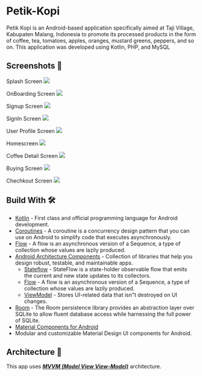# Petik-Kopi
Petik Kopi is an Android-based application specifically aimed at Taji Village, Kabupaten Malang, Indonesia to promote its processed products in the form of coffee, tea, tomatoes, apples, oranges, mustard greens, peppers, and so on. This application was developed using Kotlin, PHP, and MySQL

## Screenshots 📱 

Splash Screen
![](https://github.com/Chafithafid30/Petik-Kopi/blob/master/Splash%20Screen.png)

OnBoarding Screen
![](https://github.com/Chafithafid30/Petik-Kopi/blob/master/On%20Boarding%20Screen.png)

Signup Screen
![](https://github.com/Chafithafid30/Petik-Kopi/blob/master/Signup%20Screen.png)

SignIn Screen
![](https://github.com/Chafithafid30/Petik-Kopi/blob/master/Signin%20Screen.png)

User Profile Screen
![](https://github.com/Chafithafid30/Petik-Kopi/blob/master/User%20Profile%20Screen.png)

Homescreen
![](https://github.com/Chafithafid30/Petik-Kopi/blob/master/Homescreen.png)

Coffee Detail Screen
![](https://github.com/Chafithafid30/Petik-Kopi/blob/master/Coffee%20Detail%20Screen.png)

Buying Screen
![](https://github.com/Chafithafid30/Petik-Kopi/blob/master/Buying%20Screen.png)

Chechkout Screen
![](https://github.com/Chafithafid30/Petik-Kopi/blob/master/Checkout%20Screen.png)

## Build With 🛠

- [Kotlin](https://kotlinlang.org/) - First class and official programming language for Android
  development.
- [Coroutines](https://kotlinlang.org/docs/reference/coroutines-overview.html) - A coroutine is a
  concurrency design pattern that you can use on Android to simplify code that executes
  asynchronously.
- [Flow](https://kotlinlang.org/docs/reference/coroutines/flow.html) - A flow is an asynchronous
  version of a Sequence, a type of collection whose values are lazily produced.
- [Android Architecture Components](https://developer.android.com/topic/libraries/architecture) -
  Collection of libraries that help you design robust, testable, and maintainable apps.
  - [Stateflow](https://developer.android.com/kotlin/flow/stateflow-and-sharedflow) - StateFlow is a
    state-holder observable flow that emits the current and new state updates to its collectors.
  - [Flow](https://kotlinlang.org/docs/reference/coroutines/flow.html) - A flow is an asynchronous
    version of a Sequence, a type of collection whose values are lazily produced.
  - [ViewModel](https://developer.android.com/topic/libraries/architecture/viewmodel) - Stores
    UI-related data that isn"t destroyed on UI changes.
- [Room](https://developer.android.com/training/data-storage/room) - The Room persistence library provides an abstraction layer over SQLite to allow fluent         database access while harnessing the full power of SQLite.
- [Material Components for Android](https://github.com/material-components/material-components-android)
- Modular and customizable Material Design UI components for Android.


## Architecture 🗼

This app uses [***MVVM (Model View
View-Model)***](https://developer.android.com/jetpack/docs/guide#recommended-app-arch) architecture.

